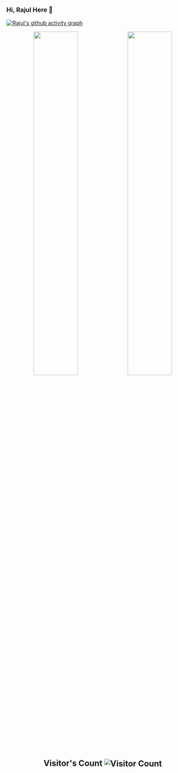 ### Hi, Rajul Here 👋
[![Rajul's github activity graph](https://activity-graph.herokuapp.com/graph?username=Rajulmahto21&theme=react-dark)](https://github.com/Rajulmahto21/github-readme-activity-graph)
<div align="center">
  <img width="48%" src="https://github-readme-stats.vercel.app/api?username=Rajulmahto21&theme=jolly&show_icons=true" />
  <img width="48%" src="https://github-readme-streak-stats.herokuapp.com/?user=Rajulmahto21&theme=jolly&show_icons=true" />
</div>
<h2 align="center">Visitor's Count <img align="center" src="https://profile-counter.glitch.me/Rajulmahto21/count.svg" alt="Visitor Count" /></h2>

<!--
**Rajulmahto21/Rajulmahto21** is a ✨ _special_ ✨ repository because its `README.md` (this file) appears on your GitHub profile.

Here are some ideas to get you started:

- 🔭 I’m currently working on ...
- 🌱 I’m currently learning ...
- 👯 I’m looking to collaborate on ...
- 🤔 I’m looking for help with ...
- 💬 Ask me about ...
- 📫 How to reach me: ...
- 😄 Pronouns: ...
- ⚡ Fun fact: ...
-->
